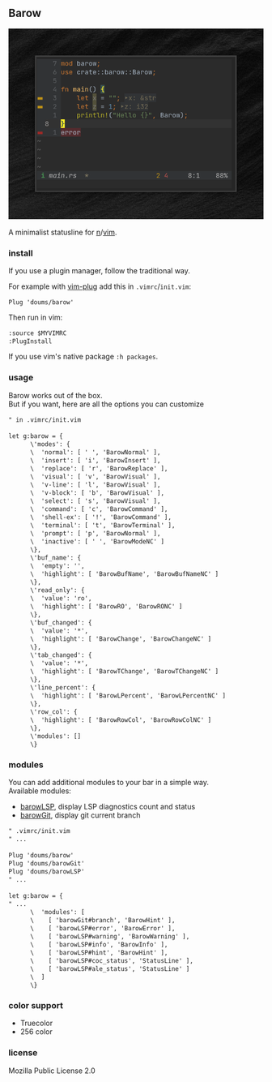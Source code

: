 ## Barow

![barow](./img/barow.png)

A minimalist statusline for [n](https://neovim.io/)/[vim](https://www.vim.org/).

### install
If you use a plugin manager, follow the traditional way.

For example with [vim-plug](https://github.com/junegunn/vim-plug) add this in `.vimrc`/`init.vim`:
```
Plug 'doums/barow'
```

Then run in vim:
```
:source $MYVIMRC
:PlugInstall
```
If you use vim's native package `:h packages`.

### usage
Barow works out of the box.\
But if you want, here are all the options you can customize
```
" in .vimrc/init.vim

let g:barow = {
      \'modes': {
      \  'normal': [ ' ', 'BarowNormal' ],
      \  'insert': [ 'i', 'BarowInsert' ],
      \  'replace': [ 'r', 'BarowReplace' ],
      \  'visual': [ 'v', 'BarowVisual' ],
      \  'v-line': [ 'l', 'BarowVisual' ],
      \  'v-block': [ 'b', 'BarowVisual' ],
      \  'select': [ 's', 'BarowVisual' ],
      \  'command': [ 'c', 'BarowCommand' ],
      \  'shell-ex': [ '!', 'BarowCommand' ],
      \  'terminal': [ 't', 'BarowTerminal' ],
      \  'prompt': [ 'p', 'BarowNormal' ],
      \  'inactive': [ ' ', 'BarowModeNC' ]
      \},
      \'buf_name': {
      \  'empty': '',
      \  'highlight': [ 'BarowBufName', 'BarowBufNameNC' ]
      \},
      \'read_only': {
      \  'value': 'ro',
      \  'highlight': [ 'BarowRO', 'BarowRONC' ]
      \},
      \'buf_changed': {
      \  'value': '*',
      \  'highlight': [ 'BarowChange', 'BarowChangeNC' ]
      \},
      \'tab_changed': {
      \  'value': '*',
      \  'highlight': [ 'BarowTChange', 'BarowTChangeNC' ]
      \},
      \'line_percent': {
      \  'highlight': [ 'BarowLPercent', 'BarowLPercentNC' ]
      \},
      \'row_col': {
      \  'highlight': [ 'BarowRowCol', 'BarowRowColNC' ]
      \},
      \'modules': []
      \}
```

### modules
You can add additional modules to your bar in a simple way.\
Available modules:
- [barowLSP](https://github.com/doums/barowLSP), display LSP diagnostics count and status
- [barowGit](https://github.com/doums/barowGit), display git current branch

```
" .vimrc/init.vim
" ...

Plug 'doums/barow'
Plug 'doums/barowGit'
Plug 'doums/barowLSP'
" ...

let g:barow = {
" ...
      \  'modules': [
      \    [ 'barowGit#branch', 'BarowHint' ],
      \    [ 'barowLSP#error', 'BarowError' ],
      \    [ 'barowLSP#warning', 'BarowWarning' ],
      \    [ 'barowLSP#info', 'BarowInfo' ],
      \    [ 'barowLSP#hint', 'BarowHint' ],
      \    [ 'barowLSP#coc_status', 'StatusLine' ],
      \    [ 'barowLSP#ale_status', 'StatusLine' ]
      \  ]
      \}
```

### color support
- Truecolor
- 256 color

### license
Mozilla Public License 2.0
